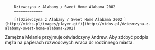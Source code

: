 
        Dziewczyna z Alabamy / Sweet Home Alabama 2002 
        =============
        
        [![Dziewczyna z Alabamy / Sweet Home Alabama 2002 ](http://vidos.pl/images/player.gif)](http://vidos.pl/dziewczyna-z-alabamy-sweet-home-alabama-2002)
        
        
 Zamężna Melanie przyjmuje oświadczyny Andrew. Aby zdobyć podpis męża na papierach rozwodowych wraca do rodzinnego miasta.
    
